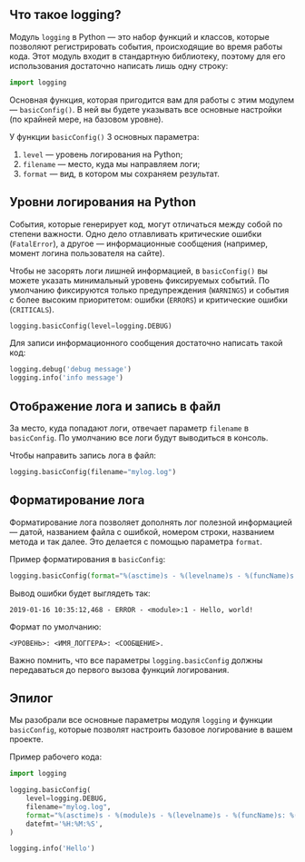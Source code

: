## Что такое logging?

Модуль `logging` в Python — это набор функций и классов, которые позволяют регистрировать события, происходящие во время работы кода. Этот модуль входит в стандартную библиотеку, поэтому для его использования достаточно написать лишь одну строку:

```python
import logging
```

Основная функция, которая пригодится вам для работы с этим модулем — `basicConfig()`. В ней вы будете указывать все основные настройки (по крайней мере, на базовом уровне).

У функции `basicConfig()` 3 основных параметра:

1. `level` — уровень логирования на Python;
2. `filename` — место, куда мы направляем логи;
3. `format` — вид, в котором мы сохраняем результат.

## Уровни логирования на Python

События, которые генерирует код, могут отличаться между собой по степени важности. Одно дело отлавливать критические ошибки (`FatalError`), а другое — информационные сообщения (например, момент логина пользователя на сайте).

Чтобы не засорять логи лишней информацией, в `basicConfig()` вы можете указать минимальный уровень фиксируемых событий. По умолчанию фиксируются только предупреждения (`WARNINGS`) и события с более высоким приоритетом: ошибки (`ERRORS`) и критические ошибки (`CRITICALS`).

```python
logging.basicConfig(level=logging.DEBUG)
```

Для записи информационного сообщения достаточно написать такой код:

```python
logging.debug('debug message')
logging.info('info message')
```

## Отображение лога и запись в файл

За место, куда попадают логи, отвечает параметр `filename` в `basicConfig`. По умолчанию все логи будут выводиться в консоль.

Чтобы направить запись лога в файл:

```python
logging.basicConfig(filename="mylog.log")
```

## Форматирование лога

Форматирование лога позволяет дополнять лог полезной информацией — датой, названием файла с ошибкой, номером строки, названием метода и так далее. Это делается с помощью параметра `format`.

Пример форматирования в `basicConfig`:

```python
logging.basicConfig(format="%(asctime)s - %(levelname)s - %(funcName)s: %(lineno)d - %(message)s")
```

Вывод ошибки будет выглядеть так:

```
2019-01-16 10:35:12,468 - ERROR - <module>:1 - Hello, world!
```

Формат по умолчанию:

```
<УРОВЕНЬ>: <ИМЯ_ЛОГГЕРА>: <СООБЩЕНИЕ>.
```

Важно помнить, что все параметры `logging.basicConfig` должны передаваться до первого вызова функций логирования.

## Эпилог

Мы разобрали все основные параметры модуля `logging` и функции `basicConfig`, которые позволят настроить базовое логирование в вашем проекте.

Пример рабочего кода:

```python
import logging

logging.basicConfig(
    level=logging.DEBUG, 
    filename="mylog.log", 
    format="%(asctime)s - %(module)s - %(levelname)s - %(funcName)s: %(lineno)d - %(message)s", 
    datefmt='%H:%M:%S',
)

logging.info('Hello')
```
